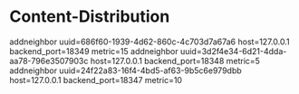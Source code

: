 # Content-Distribution
addneighbor uuid=686f60-1939-4d62-860c-4c703d7a67a6 host=127.0.0.1 backend_port=18349 metric=15
addneighbor uuid=3d2f4e34-6d21-4dda-aa78-796e3507903c host=127.0.0.1 backend_port=18348 metric=5
addneighbor uuid=24f22a83-16f4-4bd5-af63-9b5c6e979dbb host=127.0.0.1 backend_port=18347 metric=10